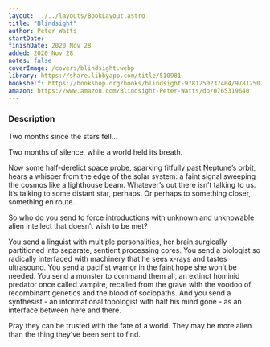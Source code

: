```yaml
---
layout: ../../layouts/BookLayout.astro
title: "Blindsight"
author: Peter Watts
startDate: 
finishDate: 2020 Nov 28
added: 2020 Nov 28
notes: false
coverImage: /covers/blindsight.webp
library: https://share.libbyapp.com/title/510981
bookshelf: https://bookshop.org/books/blindsight-9781250237484/9781250237484
amazon: https://www.amazon.com/Blindsight-Peter-Watts/dp/0765319640
---
```


### Description
Two months since the stars fell…

Two months of silence, while a world held its breath.

Now some half-derelict space probe, sparking fitfully past Neptune’s orbit, hears a whisper from the edge of the solar system: a faint signal sweeping the cosmos like a lighthouse beam. Whatever’s out there isn’t talking to us. It’s talking to some distant star, perhaps. Or perhaps to something closer, something en route.

So who do you send to force introductions with unknown and unknowable alien intellect that doesn’t wish to be met?

You send a linguist with multiple personalities, her brain surgically partitioned into separate, sentient processing cores. You send a biologist so radically interfaced with machinery that he sees x-rays and tastes ultrasound. You send a pacifist warrior in the faint hope she won’t be needed. You send a monster to command them all, an extinct hominid predator once called vampire, recalled from the grave with the voodoo of recombinant genetics and the blood of sociopaths. And you send a synthesist - an informational topologist with half his mind gone - as an interface between here and there.

Pray they can be trusted with the fate of a world. They may be more alien than the thing they’ve been sent to find.

<!-- ### Notes & Highlights -->
